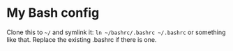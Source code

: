 # My Bash config

Clone this to `~/` and symlink it: `ln ~/bashrc/.bashrc ~/.bashrc` or something like that. Replace the existing .bashrc if there is one.
